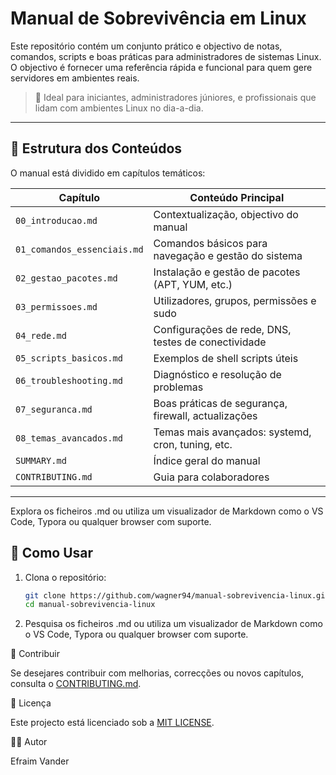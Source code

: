 # Manual de Sobrevivência em Linux

Este repositório contém um conjunto prático e objectivo de notas, comandos, scripts e boas práticas para administradores de sistemas Linux. O objectivo é fornecer uma referência rápida e funcional para quem gere servidores em ambientes reais.

> 📘 Ideal para iniciantes, administradores júniores, e profissionais que lidam com ambientes Linux no dia-a-dia.

---

## 📂 Estrutura dos Conteúdos

O manual está dividido em capítulos temáticos:

| Capítulo                         | Conteúdo Principal                                      |
|----------------------------------|----------------------------------------------------------|
| `00_introducao.md`               | Contextualização, objectivo do manual                   |
| `01_comandos_essenciais.md`      | Comandos básicos para navegação e gestão do sistema     |
| `02_gestao_pacotes.md`           | Instalação e gestão de pacotes (APT, YUM, etc.)         |
| `03_permissoes.md`               | Utilizadores, grupos, permissões e sudo                 |
| `04_rede.md`                     | Configurações de rede, DNS, testes de conectividade     |
| `05_scripts_basicos.md`          | Exemplos de shell scripts úteis                         |
| `06_troubleshooting.md`          | Diagnóstico e resolução de problemas                    |
| `07_seguranca.md`                | Boas práticas de segurança, firewall, actualizações     |
| `08_temas_avancados.md`          | Temas mais avançados: systemd, cron, tuning, etc.       |
| `SUMMARY.md`                     | Índice geral do manual                                  |
| `CONTRIBUTING.md`                | Guia para colaboradores                                 |

---

Explora os ficheiros .md ou utiliza um visualizador de Markdown como o VS Code, Typora ou qualquer browser com suporte.



## 🚀 Como Usar

1. Clona o repositório:
   ```bash
   git clone https://github.com/wagner94/manual-sobrevivencia-linux.git
   cd manual-sobrevivencia-linux
2. Pesquisa os ficheiros .md ou utiliza um visualizador de Markdown como o VS Code, Typora ou qualquer browser com suporte.

🤝 Contribuir

Se desejares contribuir com melhorias, correcções ou novos capítulos, consulta o [CONTRIBUTING.md](./CONTRIBUTING.md).

📄 Licença

Este projecto está licenciado sob a [MIT LICENSE](./LICENSE).

🧑‍💻 Autor

Efraim Vander 

